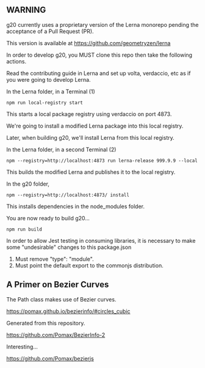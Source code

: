 ## WARNING

g20 currently uses a proprietary version of the Lerna monorepo pending the acceptance of a Pull Request (PR).

This version is available at https://github.com/geometryzen/lerna

In order to develop g20, you MUST clone this repo then take the following actions.

Read the contributing guide in Lerna and set up volta, verdaccio, etc as if you were going to develop Lerna.

In the Lerna folder, in a Terminal (1)

```
npm run local-registry start
```

This starts a local package registry using verdaccio on port 4873.

We're going to install a modified Lerna package into this local registry.

Later, when building g20, we'll install Lerna from this local registry.

In the Lerna folder, in a second Terminal (2)

```
npm --registry=http://localhost:4873 run lerna-release 999.9.9 --local
```

This builds the modified Lerna and publishes it to the local registry.

In the g20 folder,

```
npm --registry=http://localhost:4873/ install
```

This installs dependencies in the node_modules folder.

You are now ready to build g20...

```
npm run build
```

In order to allow Jest testing in consuming libraries, it is necessary to make some "undesirable" changes to this package.json

1. Must remove "type": "module".
2. Must point the default export to the commonjs distribution.

## A Primer on Bezier Curves

The Path class makes use of Bezier curves.

https://pomax.github.io/bezierinfo/#circles_cubic

Generated from this repository.

https://github.com/Pomax/BezierInfo-2

Interesting...

https://github.com/Pomax/bezierjs
